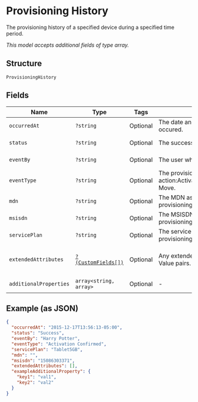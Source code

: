 
# Provisioning History

The provisioning history of a specified device during a specified time period.

*This model accepts additional fields of type array.*

## Structure

`ProvisioningHistory`

## Fields

| Name | Type | Tags | Description | Getter | Setter |
|  --- | --- | --- | --- | --- | --- |
| `occurredAt` | `?string` | Optional | The date and time when the provisioning event occured. | getOccurredAt(): ?string | setOccurredAt(?string occurredAt): void |
| `status` | `?string` | Optional | The success or failure of the provisioning event. | getStatus(): ?string | setStatus(?string status): void |
| `eventBy` | `?string` | Optional | The user who performed the provisioning event. | getEventBy(): ?string | setEventBy(?string eventBy): void |
| `eventType` | `?string` | Optional | The provisioning action:Activate,Suspend,Restore,Deactivate,Device Move. | getEventType(): ?string | setEventType(?string eventType): void |
| `mdn` | `?string` | Optional | The MDN assigned to the device after the provisioning event. | getMdn(): ?string | setMdn(?string mdn): void |
| `msisdn` | `?string` | Optional | The MSISDN assigned to the device after the provisioning event. | getMsisdn(): ?string | setMsisdn(?string msisdn): void |
| `servicePlan` | `?string` | Optional | The service plan of the device after the provisioning event occurred. | getServicePlan(): ?string | setServicePlan(?string servicePlan): void |
| `extendedAttributes` | [`?(CustomFields[])`](../../doc/models/custom-fields.md) | Optional | Any extended attributes for the event, as Key and Value pairs. | getExtendedAttributes(): ?array | setExtendedAttributes(?array extendedAttributes): void |
| `additionalProperties` | `array<string, array>` | Optional | - | findAdditionalProperty(string key): array | additionalProperty(string key, array value): void |

## Example (as JSON)

```json
{
  "occurredAt": "2015-12-17T13:56:13-05:00",
  "status": "Success",
  "eventBy": "Harry Potter",
  "eventType": "Activation Confirmed",
  "servicePlan": "Tablet5GB",
  "mdn": "",
  "msisdn": "15086303371",
  "extendedAttributes": [],
  "exampleAdditionalProperty": {
    "key1": "val1",
    "key2": "val2"
  }
}
```

